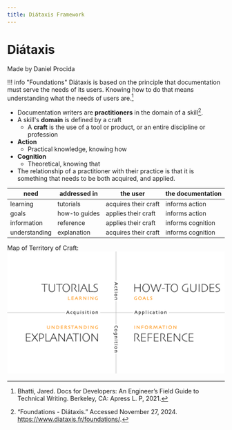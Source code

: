 ```yaml
---
title: Diátaxis Framework
---
```


# Diátaxis

Made by Daniel Procida

!!! info "Foundations"
    Diátaxis is based on the principle that documentation must serve the needs
    of its users. Knowing how to do that means understanding what the needs of users are.[^1]

- Documentation writers are **practitioners** in the domain of a skill[^2].
- A skill's **domain** is defined by a craft
    - A **craft** is the use of a tool or product, or an entire discipline or profession
- **Action**
    - Practical knowledge, knowing how
- **Cognition**
    - Theoretical, knowing that
- The relationship of a practitioner with their practice is that it is something
that needs to be both acquired, and applied.

| need          | addressed in  | the user             | the documentation |
| ------------- | ------------- | -------------------- | ----------------- |
| learning      | tutorials     | acquires their craft | informs action    |
| goals         | how-to guides | applies their craft  | informs action    |
| information   | reference     | applies their craft  | informs cognition |
| understanding | explanation   | acquires their craft | informs cognition |

Map of Territory of Craft: ![Map of Territory of Craft](../assets/diataxis.png)

[^1]: Bhatti, Jared. Docs for Developers: An Engineer’s Field Guide to Technical Writing. Berkeley, CA: Apress L. P, 2021.
[^2]: “Foundations - Diátaxis.” Accessed November 27, 2024. <https://www.diataxis.fr/foundations/>.
